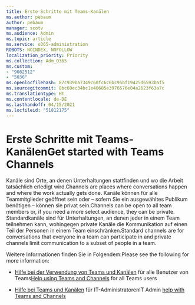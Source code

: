 ```yaml
---
title: Erste Schritte mit Teams-Kanälen
ms.author: pebaum
author: pebaum
manager: scotv
ms.audience: Admin
ms.topic: article
ms.service: o365-administration
ROBOTS: NOINDEX, NOFOLLOW
localization_priority: Priority
ms.collection: Adm_O365
ms.custom:
- "9002512"
- "5036"
ms.openlocfilehash: 87c939ba7349c60fc6c6bc95bf19425d6593baf5
ms.sourcegitcommit: 8bc60ec34bc1e40685e3976576e04a2623f63a7c
ms.translationtype: HT
ms.contentlocale: de-DE
ms.lasthandoff: 04/15/2021
ms.locfileid: "51812175"
---
```

# <a name="get-started-with-teams-channels"></a><span data-ttu-id="ceb9e-102">Erste Schritte mit Teams-Kanälen</span><span class="sxs-lookup"><span data-stu-id="ceb9e-102">Get started with Teams Channels</span></span>

<span data-ttu-id="ceb9e-103">Kanäle sind Orte, an denen Unterhaltungen stattfinden und wo die Arbeit tatsächlich erledigt wird.</span><span class="sxs-lookup"><span data-stu-id="ceb9e-103">Channels are places where conversations happen and where the work actually gets done.</span></span> <span data-ttu-id="ceb9e-104">Kanäle können für alle Teammitglieder geöffnet sein oder – sofern Sie ein ausgewähltes Publikum benötigen – können sie privat sein.</span><span class="sxs-lookup"><span data-stu-id="ceb9e-104">Channels can be open to all team members or, if you need a more select audience, they can be private.</span></span> <span data-ttu-id="ceb9e-105">Standardkanäle sind für Unterhaltungen, an denen jeder in einem Team teilnehmen kann, wohingegen private Kanäle die Kommunikation auf einen Teil der Personen in einem Team einschränken.</span><span class="sxs-lookup"><span data-stu-id="ceb9e-105">Standard channels are for conversations that everyone in a team can participate in and private channels limit communication to a subset of people in a team.</span></span>

<span data-ttu-id="ceb9e-106">Weitere Informationen finden Sie in Folgendem:</span><span class="sxs-lookup"><span data-stu-id="ceb9e-106">Please see the following for more information:</span></span>

- <span data-ttu-id="ceb9e-107">[Hilfe bei der Verwendung von Teams und Kanälen](https://support.office.com/article/teams-and-channels-df38ae23-8f85-46d3-b071-cb11b9de5499) für alle Benutzer von Teams</span><span class="sxs-lookup"><span data-stu-id="ceb9e-107">[Help using Teams and Channels](https://support.office.com/article/teams-and-channels-df38ae23-8f85-46d3-b071-cb11b9de5499) for all Teams users</span></span>

- <span data-ttu-id="ceb9e-108">[Hilfe bei Teams und Kanälen](https://docs.microsoft.com/microsoftteams/teams-channels-overview) für IT-Administratoren</span><span class="sxs-lookup"><span data-stu-id="ceb9e-108">IT Admin [help with Teams and Channels](https://docs.microsoft.com/microsoftteams/teams-channels-overview)</span></span> 
